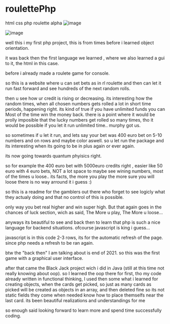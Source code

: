 # roulettePhp
html css php roulette alpha
![image](https://user-images.githubusercontent.com/105649203/202902141-5983289a-ebd4-46d6-bacc-b90914d8b841.png)

![image](https://user-images.githubusercontent.com/105649203/202904174-d79b5291-fa81-404f-8184-34d4a7fb9c07.png)



well this i my first php project, this is from times before i learned object orientation. 

it was back then the first language we learned , where we also learned a gui to it, the html in this case.

before i already made a roulete game for console. 

so this is a website where u can set bets as in rl roulette and then can let it run fast forward and see hundreds of the next random rolls. 

then u see how ur credit is rising or decreasing. its interesting how the random times, when all chosen numbers gets rolled a lot in short time periods, happening right.
its kind of true if you have unlimited funds you can Most of the time win the money back. there is a point where it would be prolly imposible that the lucky numbers get
rolled so many times, tho it would be possible if you let it run unlimited time..  murphy got us. 

so sometimes if u let it run, and lets say your bet was 400 euro bet on 5-10 numbers and on rows and maybe color aswell. 
so u let run the package and its interesting when its going to be in plus again or ever again. 

its now going towards quantum phyisics right.

so for example the 400 euro bet with 5000euro credits right , easier like 50 euro with 4 euro bets, NOT a lot space to maybe see wining numbers,
most of the times u loose.. its facts, the more you play the more sure you will loose there is no way arround it i guess :)

so this is a readme for the gamblers out there who forget to see logicly what they actualy doing and that no control of this is possible.

only way you bet real higher and win super high.  But that again goes in the chances of luck section, wich as said, The More u play, The More u loose... 

anyways its beautiful to see and back then to learn that php is such a nice language for backend situations. ofcourse javascript is king i guess...

javascript is in this code 2-3 rows, its for the automatic refresh of the page. since php needs a refresh to be ran again.

btw the "back then" I am talking about is end of 2021. so this was the first game with a graphical user interface.

after that came the Black Jack project wich i did in Java (still at this time not really knowing about oop). so I learned the oop there for first, tho my 
code already written in functional thinking, I used then some what i learned for creating objects, when the cards get picked, so just as many cards as picked 
will be created as objects in an array, and then deleted fine so its not static fields they come when needed know how to place themselfs near the last card.
its been beautiful realizations and understandings for me

so enough said looking forward to learn more and spend time successfully coding. 

